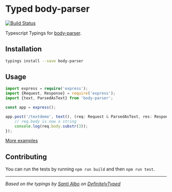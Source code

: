 # Typed body-parser
[![Build Status](https://travis-ci.org/felixfbecker/typed-body-parser.svg?branch=master)](https://travis-ci.org/felixfbecker/typed-body-parser)

Typescript Typings for [body-parser](https://github.com/expressjs/body-parser).

## Installation
```sh
typings install --save body-parser
```

## Usage

```ts
import express = require('express');
import {Request, Response} = require('express');
import {text, ParsedAsText} from 'body-parser';

const app = express();

app.post('/textdemo', text(), (req: Request & ParsedAsText, res: Response) => {
    // req.body is now a string
    console.log(req.body.substr(3));
});

```

[More examples](./test/test.ts)

## Contributing
You can run the tests by running `npm run build` and then `npm run test`.


---------------------------------------

_Based on the typings by [Santi Albo](https://github.com/santialbo) on [DefinitelyTyped](https://github.com/DefinitelyTyped/DefinitelyTyped)_


